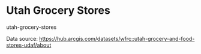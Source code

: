 # Utah Grocery Stores
 utah-grocery-stores

 Data source: https://hub.arcgis.com/datasets/wfrc::utah-grocery-and-food-stores-udaf/about
